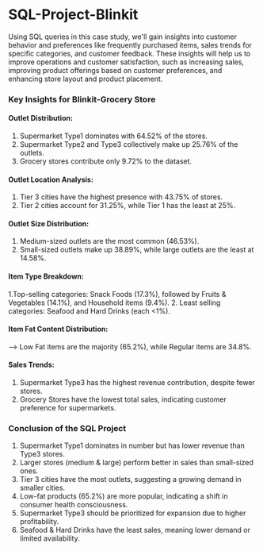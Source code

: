 # SQL-Project-Blinkit
Using SQL queries in this case study, we'll gain insights into customer behavior and preferences like frequently purchased items, sales trends for specific categories, and customer feedback.
These insights will help us to improve operations and customer satisfaction, such as increasing sales, improving product offerings based on customer preferences, and enhancing store layout and product placement.

### Key Insights for Blinkit-Grocery Store

#### Outlet Distribution:
1. Supermarket Type1 dominates with 64.52% of the stores.
2. Supermarket Type2 and Type3 collectively make up 25.76% of the outlets.
3. Grocery stores contribute only 9.72% to the dataset.

#### Outlet Location Analysis:
1. Tier 3 cities have the highest presence with 43.75% of stores.
2. Tier 2 cities account for 31.25%, while Tier 1 has the least at 25%.

#### Outlet Size Distribution:
1. Medium-sized outlets are the most common (46.53%).
2. Small-sized outlets make up 38.89%, while large outlets are the least at 14.58%.

#### Item Type Breakdown:
1.Top-selling categories: Snack Foods (17.3%), followed by Fruits & Vegetables (14.1%), and Household items (9.4%).
2. Least selling categories: Seafood and Hard Drinks (each <1%).

#### Item Fat Content Distribution:
--> Low Fat items are the majority (65.2%), while Regular items are 34.8%.

#### Sales Trends:
1. Supermarket Type3 has the highest revenue contribution, despite fewer stores.
2. Grocery Stores have the lowest total sales, indicating customer preference for supermarkets.

### Conclusion of the SQL Project
1. Supermarket Type1 dominates in number but has lower revenue than Type3 stores.
2. Larger stores (medium & large) perform better in sales than small-sized ones.
3. Tier 3 cities have the most outlets, suggesting a growing demand in smaller cities.
4. Low-fat products (65.2%) are more popular, indicating a shift in consumer health consciousness.
5. Supermarket Type3 should be prioritized for expansion due to higher profitability.
6. Seafood & Hard Drinks have the least sales, meaning lower demand or limited availability.
